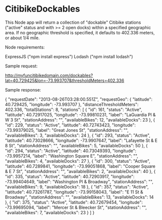 CitibikeDockables
=================

This Node app will return a collection of "dockable" Citibike stations ("active" status and with >= 2 open docks) within a specified geographic area.  If no geographic threshold is specified, it defaults to 402.336 meters, or about 1/4 mile.

Node requirements:

ExpressJS ("npm install express")
Lodash ("npm install lodash")

Sample request:

http://myfuncitibikedomain.com/dockables?lat=40.729425&lon=-73.993707&thresholdMeters=402.336

Sample response:

{
  "requestDate": "2013-08-26T03:28:00.551Z",
  "requestGeo": {
    "latitude": 40.729425,
    "longitude": -73.993707
  },
  "distanceThresholdMeters": 402.336,
  "totalStations": 8,
  "stations": [
    {
      "id": 161,
      "status": "Active",
      "latitude": 40.72917025,
      "longitude": -73.99810231,
      "label": "LaGuardia Pl & W 3 St",
      "stationAddress": "",
      "availableBikes": 12,
      "availableDocks": 23
    },
    {
      "id": 229,
      "status": "Active",
      "latitude": 40.72743423,
      "longitude": -73.99379025,
      "label": "Great Jones St",
      "stationAddress": "",
      "availableBikes": 3,
      "availableDocks": 24
    },
    {
      "id": 293,
      "status": "Active",
      "latitude": 40.73028666,
      "longitude": -73.9907647,
      "label": "Lafayette St & E 8 St",
      "stationAddress": "",
      "availableBikes": 5,
      "availableDocks": 50
    },
    {
      "id": 294,
      "status": "Active",
      "latitude": 40.73049393,
      "longitude": -73.9957214,
      "label": "Washington Square E",
      "stationAddress": "",
      "availableBikes": 4,
      "availableDocks": 27
    },
    {
      "id": 300,
      "status": "Active",
      "latitude": 40.7289841,
      "longitude": -73.99051868,
      "label": "Cooper Square & E 7 St",
      "stationAddress": "",
      "availableBikes": 2,
      "availableDocks": 40
    },
    {
      "id": 335,
      "status": "Active",
      "latitude": 40.72903917,
      "longitude": -73.99404649,
      "label": "Washington Pl & Broadway",
      "stationAddress": "",
      "availableBikes": 9,
      "availableDocks": 18
    },
    {
      "id": 357,
      "status": "Active",
      "latitude": 40.73261787,
      "longitude": -73.99158043,
      "label": "E 11 St & Broadway",
      "stationAddress": "",
      "availableBikes": 13,
      "availableDocks": 14
    },
    {
      "id": 375,
      "status": "Active",
      "latitude": 40.72679454,
      "longitude": -73.99695094,
      "label": "Mercer St & Bleecker St",
      "stationAddress": "",
      "availableBikes": 7,
      "availableDocks": 23
    }
  ]
}
